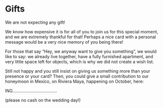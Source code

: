 # Gifts

We are not expecting any gift!


We know how expensive it is for all of you to join us for this
special moment, and we are extremely thankful for that!
Perhaps a nice card with a personal message would be a
very nice memory of you being there!


For those that say “Hey, we anyway want to give you
something”, we would like to say: we already live together,
have a fully furnished apartment, and very little space left
for objects, which is why we did not create a wish list.


Still not happy and you still insist on giving us
something more than your presence or your card?
Then, you could give a small contribution to our
honeymoon in Mexico, on Riviera Maya,
happening on October, here:


ING.................................... 


(please no cash on
the wedding day!)